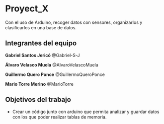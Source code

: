 # Proyect_X

Con el uso de Arduino, recoger datos con sensores, organizarlos y clasificarlos en una base de datos.

## Integrantes del equipo

**Gabriel Santos Jericó** @Gabriel-S-J


**Álvaro Velasco Muela** @AlvaroVelascoMuela


**Guillermo Quero Ponce** @GuillermoQueroPonce


**Mario Torre Merino** @MarioTorre

## Objetivos del trabajo

- Crear un código junto con arduino que permita analizar y guardar datos con los que poder realizar tablas de memoria.

